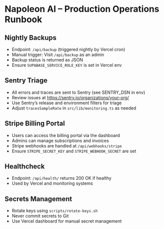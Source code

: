 # Napoleon AI – Production Operations Runbook

## Nightly Backups
- Endpoint: `/api/backup` (triggered nightly by Vercel cron)
- Manual trigger: Visit `/api/backup` as an admin
- Backup status is returned as JSON
- Ensure `SUPABASE_SERVICE_ROLE_KEY` is set in Vercel env

## Sentry Triage
- All errors and traces are sent to Sentry (see SENTRY_DSN in env)
- Review issues at https://sentry.io/organizations/your-org/
- Use Sentry’s release and environment filters for triage
- Adjust `tracesSampleRate` in `src/lib/monitoring.ts` as needed

## Stripe Billing Portal
- Users can access the billing portal via the dashboard
- Admins can manage subscriptions and invoices
- Stripe webhooks are handled at `/api/webhooks/stripe`
- Ensure `STRIPE_SECRET_KEY` and `STRIPE_WEBHOOK_SECRET` are set

## Healthcheck
- Endpoint: `/api/health/` returns 200 OK if healthy
- Used by Vercel and monitoring systems

## Secrets Management
- Rotate keys using `scripts/rotate-keys.sh`
- Never commit secrets to Git
- Use Vercel dashboard for manual secret management 